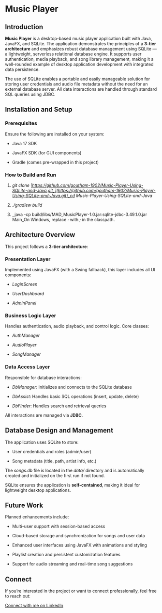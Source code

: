 Music Player
================

Introduction
------------

**Music Player** is a desktop-based music player application built with Java, JavaFX, and SQLite. The application demonstrates the principles of a **3-tier architecture** and emphasizes robust database management using SQLite — a lightweight, serverless relational database engine. It supports user authentication, media playback, and song library management, making it a well-rounded example of desktop application development with integrated data persistence.

The use of SQLite enables a portable and easily manageable solution for storing user credentials and audio file metadata without the need for an external database server. All data interactions are handled through standard SQL queries using JDBC.

Installation and Setup
----------------------

### Prerequisites

Ensure the following are installed on your system:

*   Java 17 SDK
    
*   JavaFX SDK (for GUI components)
    
*   Gradle (comes pre-wrapped in this project)
    

### How to Build and Run

1.  _git clone_ [_https://github.com/goutham-1902/Music-Player-Using-SQLite-and-Java.git_](https://github.com/goutham-1902/Music-Player-Using-SQLite-and-Java.git)_cd Music-Player-Using-SQLite-and-Java_
    
2.  _./gradlew build_
    
3.  _java -cp build/libs/MAD\_MusicPlayer-1.0.jar:sqlite-jdbc-3.49.1.0.jar Main_On Windows, replace _:_ with _;_ in the classpath.
    

Architecture Overview
---------------------

This project follows a **3-tier architecture**:

### Presentation Layer

Implemented using JavaFX (with a Swing fallback), this layer includes all UI components:

*   _LoginScreen_
    
*   _UserDashboard_
    
*   _AdminPanel_
    

### Business Logic Layer

Handles authentication, audio playback, and control logic. Core classes:

*   _AuthManager_
    
*   _AudioPlayer_
    
*   _SongManager_
    

### Data Access Layer

Responsible for database interactions:

*   _DbManager_: Initializes and connects to the SQLite database
    
*   _DbAssist_: Handles basic SQL operations (insert, update, delete)
    
*   _DbFinder_: Handles search and retrieval queries
    

All interactions are managed via **JDBC**.

Database Design and Management
------------------------------

The application uses SQLite to store:

*   User credentials and roles (admin/user)
    
*   Song metadata (title, path, artist info, etc.)
    

The _songs.db_ file is located in the _data/_ directory and is automatically created and initialized on the first run if not found.

SQLite ensures the application is **self-contained**, making it ideal for lightweight desktop applications.

Future Work
-----------

Planned enhancements include:

*   Multi-user support with session-based access
    
*   Cloud-based storage and synchronization for songs and user data
    
*   Enhanced user interfaces using JavaFX with animations and styling
    
*   Playlist creation and persistent customization features
    
*   Support for audio streaming and real-time song suggestions
    

Connect
-------

If you’re interested in the project or want to connect professionally, feel free to reach out:

[Connect with me on LinkedIn](https://www.linkedin.com/in/sds-kodali)
